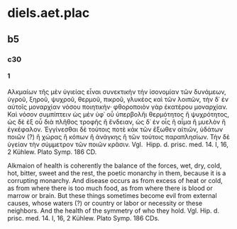 
# diels.aet.plac
## b5
### c30
#### 1

Αλκμαίων τῆς μὲν ὑγιείας εἶναι συνεκτικὴν τὴν ἰσονομίαν τῶν δυνάμεων, ὑγροῦ, ξηροῦ, ψυχροῦ, θερμοῦ, πικροῦ, γλυκέος καὶ τῶν λοιπῶν, τὴν δ᾿ ἐν αὐτοῖς μοναρχίαν νόσου ποιητικήν· φθοροποιὸν γὰρ ἑκατέρου μοναρχίαν. Καὶ νόσον συμπίπτειν ὡς μὲν ὑφ᾿ οὗ ὑπερβολῆι θερμότητος ἢ ψυχρότητος, ὡς δὲ ἐξ οὗ διὰ πλῆθος τροφῆς ἢ ἔνδειαν, ὡς δ᾿ ἐν οἷς ἢ αἷμα ἢ μυελὸν ἢ ἐγκέφαλον. Ἐγγίνεσθαι δὲ τούτοις ποτὲ κἀκ τῶν ἔξωθεν αἰτιῶν, ὑδάτων ποιῶν (?) ἢ χώρας ἢ κόπων ἢ ἀνάγκης ἢ τῶν τούτοις παραπλησίων. Τὴν δὲ ὑγείαν τὴν σύμμετρον τῶν ποιῶν κρᾶσιν. Vgl.  Hipp. d. prisc. med. 14. I, 16, 2 Kühlew. Plato Symp. 186 CD.

Alkmaion of health is coherently the balance of the forces, wet, dry, cold, hot, bitter, sweet and the rest, the poetic monarchy in them, because it is a corrupting monarchy. And disease occurs as from excess of heat or cold, as from where there is too much food, as from where there is blood or marrow or brain. But these things sometimes become evil from external causes, whose waters (?) or country or labor or necessity or these neighbors. And the health of the symmetry of who they hold. Vgl.  Hip. d. prisc. med. 14. I, 16, 2 Kühlew. Plato Symp. 186 CDs.